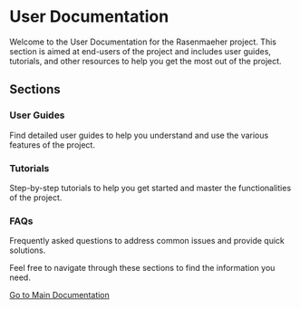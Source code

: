 # User Documentation

Welcome to the User Documentation for the Rasenmaeher project. This section is aimed at end-users of the project and includes user guides, tutorials, and other resources to help you get the most out of the project.

## Sections

### User Guides

Find detailed user guides to help you understand and use the various features of the project.

### Tutorials

Step-by-step tutorials to help you get started and master the functionalities of the project.

### FAQs

Frequently asked questions to address common issues and provide quick solutions.

Feel free to navigate through these sections to find the information you need.

[Go to Main Documentation](../home)